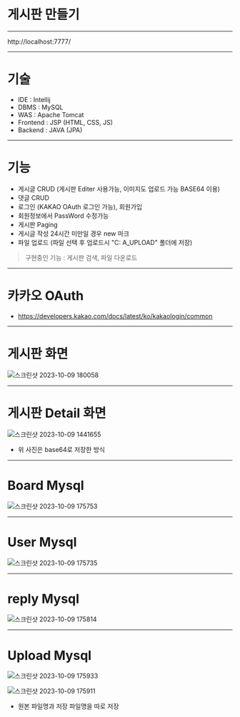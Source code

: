 # 게시판 만들기

***

http://localhost:7777/

***

# 기술

- IDE : Intellij
- DBMS : MySQL
- WAS : Apache Tomcat
- Frontend : JSP (HTML, CSS, JS)
- Backend : JAVA (JPA)

***

# 기능
- 게시글 CRUD (게시판 Editer 사용가능, 이미지도 업로드 가능 BASE64 이용)
- 댓글 CRUD 
- 로그인 (KAKAO OAuth 로그인 가능), 회원가입
- 회원정보에서 PassWord 수정가능
- 게시판 Paging
- 게시글 작성 24시간 미만일 경우 new 마크
- 파일 업로드 (파일 선택 후 업로드시 "C: A_UPLOAD" 폴더에 저장)
> 구현중인 기능 : 게시판 검색, 파일 다운로드
***

# 카카오 OAuth
- https://developers.kakao.com/docs/latest/ko/kakaologin/common

***

# 게시판 화면

![스크린샷 2023-10-09 180058](https://github.com/KHYUN28/CRUDboard3/assets/121412134/5879c78c-5320-4e8d-a11f-7bb0b8bd389e)

***

# 게시판 Detail 화면

![스크린샷 2023-10-09 1441655](https://github.com/KHYUN28/CRUDboard3/assets/121412134/c5e691d7-bbb4-41d9-a0a7-9ff62adab20a)
- 위 사진은 base64로 저장한 방식
***

# Board Mysql

![스크린샷 2023-10-09 175753](https://github.com/KHYUN28/CRUDboard3/assets/121412134/06b20a9e-e4e7-4b55-80b0-56a19f599fca)

***

# User Mysql

![스크린샷 2023-10-09 175735](https://github.com/KHYUN28/CRUDboard3/assets/121412134/e8c64607-9e01-47f7-be1e-cef09bc5c4f4)

***

# reply Mysql

![스크린샷 2023-10-09 175814](https://github.com/KHYUN28/CRUDboard3/assets/121412134/fd1bc47a-c7da-4672-87c1-0472f5802b21)

***

# Upload Mysql

![스크린샷 2023-10-09 175933](https://github.com/KHYUN28/CRUDboard3/assets/121412134/234622f2-9b18-4c83-ad13-4d2711e1d17a)

![스크린샷 2023-10-09 175911](https://github.com/KHYUN28/CRUDboard3/assets/121412134/06975a9f-6c18-457f-9f5f-4eaba92931ec)

- 원본 파일명과 저장 파일명을 따로 저장
